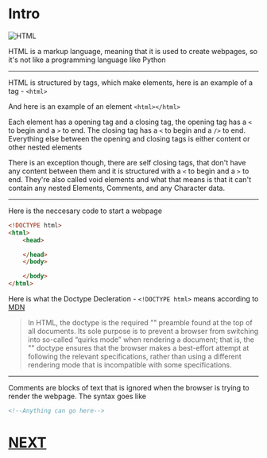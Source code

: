 # Intro

![HTML](https://img.17qq.com/images/mhsgsnffsky.jpeg)

HTML is a markup language, meaning that it is used to create webpages, so it's not like a programming language like Python

___

HTML is structured by tags, which make elements, here is an example of a tag - `<html>`

And here is an example of an element `<html></html>`

Each element has a opening tag and a closing tag, the opening tag has a `<` to begin and a `>` to end. The closing tag has a `<` to begin and a `/>` to end. Everything else between the opening and closing tags is either content or other nested elements

There is an exception though, there are self closing tags, that don't have any content between them and it is structured with a `<` to begin and a `>` to end. They're also called void elements and what that means is that it can't contain any nested Elements, Comments, and any Character data.
___

Here is the neccesary code to start a webpage

```html
<!DOCTYPE html>
<html>
	<head>

	</head>
	</body>

	</body>
</html>
```

Here is what the Doctype Decleration - `<!DOCTYPE html>` means according to [MDN](https://developer.mozilla.org/en-US/docs/Glossary/Doctype)
> In HTML, the doctype is the required "<!DOCTYPE html>" preamble found at the top of all documents. Its sole purpose is to prevent a browser from switching into so-called “quirks mode” when rendering a document; that is, the "<!DOCTYPE html>" doctype ensures that the browser makes a best-effort attempt at following the relevant specifications, rather than using a different rendering mode that is incompatible with some specifications.

___

Comments are blocks of text that is ignored when the browser is trying to render the webpage. The syntax goes like
```html
<!--Anything can go here-->
```

# [NEXT](2.%20headings.md)
